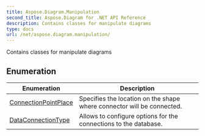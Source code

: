 ```yaml
---
title: Aspose.Diagram.Manipulation
second_title: Aspose.Diagram for .NET API Reference
description: Contains classes for manipulate diagrams
type: docs
url: /net/aspose.diagram.manipulation/
---
```

Contains classes for manipulate diagrams

## Enumeration

| Enumeration | Description |
| --- | --- |
| [ConnectionPointPlace](./connectionpointplace/) | Specifies the location on the shape where connector will be connected. |
| [DataConnectionType](./dataconnectiontype/) | Allows to configure options for the connections to the database. |


